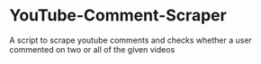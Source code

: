 # YouTube-Comment-Scraper
A script to scrape youtube comments and checks whether a user commented on two or all of the given videos
